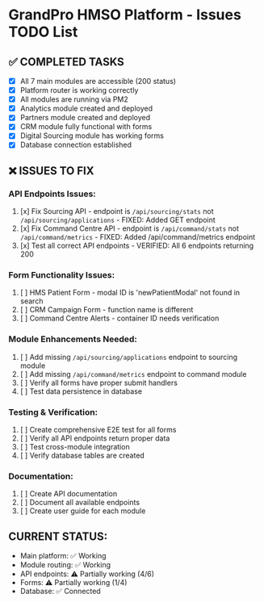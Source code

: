 # GrandPro HMSO Platform - Issues TODO List

## ✅ COMPLETED TASKS
- [x] All 7 main modules are accessible (200 status)
- [x] Platform router is working correctly
- [x] All modules are running via PM2
- [x] Analytics module created and deployed
- [x] Partners module created and deployed
- [x] CRM module fully functional with forms
- [x] Digital Sourcing module has working forms
- [x] Database connection established

## ❌ ISSUES TO FIX

### API Endpoints Issues:
1. [x] Fix Sourcing API - endpoint is `/api/sourcing/stats` not `/api/sourcing/applications` - FIXED: Added GET endpoint
2. [x] Fix Command Centre API - endpoint is `/api/command/stats` not `/api/command/metrics` - FIXED: Added /api/command/metrics endpoint
3. [x] Test all correct API endpoints - VERIFIED: All 6 endpoints returning 200

### Form Functionality Issues:
1. [ ] HMS Patient Form - modal ID is 'newPatientModal' not found in search
2. [ ] CRM Campaign Form - function name is different
3. [ ] Command Centre Alerts - container ID needs verification

### Module Enhancements Needed:
1. [ ] Add missing `/api/sourcing/applications` endpoint to sourcing module
2. [ ] Add missing `/api/command/metrics` endpoint to command module
3. [ ] Verify all forms have proper submit handlers
4. [ ] Test data persistence in database

### Testing & Verification:
1. [ ] Create comprehensive E2E test for all forms
2. [ ] Verify all API endpoints return proper data
3. [ ] Test cross-module integration
4. [ ] Verify database tables are created

### Documentation:
1. [ ] Create API documentation
2. [ ] Document all available endpoints
3. [ ] Create user guide for each module

## CURRENT STATUS:
- Main platform: ✅ Working
- Module routing: ✅ Working
- API endpoints: ⚠️ Partially working (4/6)
- Forms: ⚠️ Partially working (1/4)
- Database: ✅ Connected
